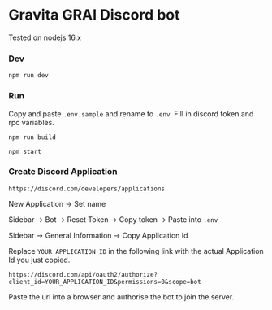 # Gravita GRAI Discord bot

Tested on nodejs 16.x

### Dev

`npm run dev`

### Run

Copy and paste `.env.sample` and rename to `.env`. Fill in discord token and rpc variables.

`npm run build`

`npm start`

### Create Discord Application

`https://discord.com/developers/applications`

New Application -> Set name

Sidebar -> Bot -> Reset Token -> Copy token -> Paste into `.env`

Sidebar -> General Information -> Copy Application Id

Replace `YOUR_APPLICATION_ID` in the following link with the actual Application Id you just copied.

`https://discord.com/api/oauth2/authorize?client_id=YOUR_APPLICATION_ID&permissions=0&scope=bot`

Paste the url into a browser and authorise the bot to join the server.
